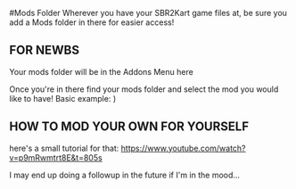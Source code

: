 #Mods Folder
Wherever you have your SBR2Kart game files at, be sure you add a Mods folder in there for easier access!

## FOR NEWBS

Your mods folder will be in the Addons Menu here

Once you're in there find your mods folder and select the mod you would like to have!
Basic example:
)

## HOW TO MOD YOUR OWN FOR YOURSELF

here's a small tutorial for that:
https://www.youtube.com/watch?v=p9mRwmtrt8E&t=805s

I may end up doing a followup in the future if I'm in the mood...
